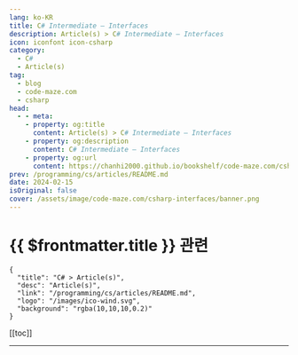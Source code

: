 ```yaml
---
lang: ko-KR
title: C# Intermediate – Interfaces
description: Article(s) > C# Intermediate – Interfaces
icon: iconfont icon-csharp
category: 
  - C#
  - Article(s)
tag: 
  - blog
  - code-maze.com
  - csharp
head:  
  - - meta:
    - property: og:title
      content: Article(s) > C# Intermediate – Interfaces
    - property: og:description
      content: C# Intermediate – Interfaces
    - property: og:url
      content: https://chanhi2000.github.io/bookshelf/code-maze.com/csharp-interfaces.html
prev: /programming/cs/articles/README.md
date: 2024-02-15
isOriginal: false
cover: /assets/image/code-maze.com/csharp-interfaces/banner.png
---
```


# {{ $frontmatter.title }} 관련

```component VPCard
{
  "title": "C# > Article(s)",
  "desc": "Article(s)",
  "link": "/programming/cs/articles/README.md",
  "logo": "/images/ico-wind.svg",
  "background": "rgba(10,10,10,0.2)"
}
```

[[toc]]

---

<SiteInfo
  name="C# Intermediate – Interfaces"
  desc="In this article you are going to learn about Interfaces in C#, how to define them, implement them, work with multiple interfaces and more..."
  url="https://code-maze.com/csharp-interfaces/"
  logo="/assets/image/code-maze.com/favicon.png"
  preview="/assets/image/csharp-interfaces/banner.png"/>

<!-- TODO: 작성 -->
